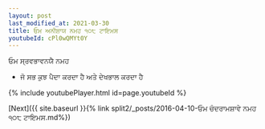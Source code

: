 ```yaml
---
layout: post
last_modified_at: 2021-03-30
title: ਓਮ ਅਨੀਸ਼ਾਯ ਨਮਹ ੧੦੮ ਟਾਇਮਸ
youtubeId: cPl0wQMYt0Y
---
```

 
 
 ਓਮ ਸ੍ਰਵਭਾਵਨਯੈ ਨਮਹ  
 
 -  ਜੋ ਸਭ ਕੁਝ ਪੈਦਾ ਕਰਦਾ ਹੈ ਅਤੇ ਦੇਖਭਾਲ ਕਰਦਾ ਹੈ 
 
  
 
  
 
 
 
 
 
 


{% include youtubePlayer.html id=page.youtubeId %}
 
[Next]({{ site.baseurl }}{% link  split2/_posts/2016-04-10-ਓਮ ਚੰਦਰਾਮਸ਼ਾਵੇ ਨਮਹ ੧੦੮ ਟਾਇਮਸ.md%})
 
